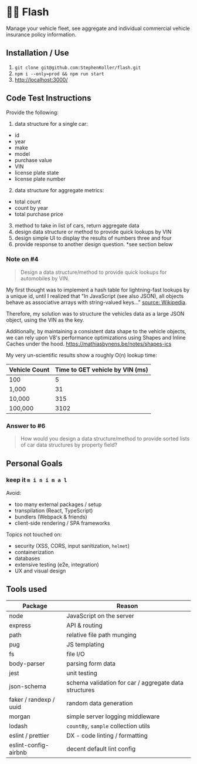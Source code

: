 # 🦸‍⚡ Flash

Manage your vehicle fleet, see aggregate and individual commercial vehicle insurance policy information.

## Installation / Use

1. `git clone git@github.com:StephenKoller/flash.git`
2. `npm i --only=prod && npm run start`
3. [http://localhost:3000/](http://localhost:3000/)

## Code Test Instructions

Provide the following:

1. data structure for a single car:

- id
- year
- make
- model
- purchase value
- VIN
- license plate state
- license plate number

2. data structure for aggregate metrics:

- total count
- count by year
- total purchase price

3. method to take in list of cars, return aggregate data
4. design data structure or method to provide quick lookups by VIN
5. design simple UI to display the results of numbers three and four
6. provide response to another design question. \*see section below

### Note on #4

> Design a data structure/method to provide quick lookups for automobiles by VIN.

My first thought was to implement a hash table for lightning-fast lookups by a unique id,
until I realized that "In JavaScript (see also JSON), all objects behave as associative arrays with string-valued keys..." [source: Wikipedia](https://en.wikipedia.org/wiki/Associative_array#Language_support).

Therefore, my solution was to structure the vehicles data as a large JSON object, using the VIN as the key.

Additionally, by maintaining a consistent data shape to the vehicle objects, we can rely upon V8's
performance optimizations using Shapes and Inline Caches under the hood. https://mathiasbynens.be/notes/shapes-ics

My very un-scientific results show a roughly O(n) lookup time:

| Vehicle Count | Time to GET vehicle by VIN (ms) |
| ------------- | ------------------------------- |
| 100           | 5                               |
| 1,000         | 31                              |
| 10,000        | 315                             |
| 100,000       | 3102                            |

### Answer to #6

> How would you design a data structure/method to provide sorted lists of car data
> structures by property field?

## Personal Goals

### keep it `m i n i m a l`

Avoid:

- too many external packages / setup
- transpilation (React, TypeScript)
- bundlers (Webpack & friends)
- client-side rendering / SPA frameworks

Topics not touched on:

- security (XSS, CORS, input sanitization, `helmet`)
- containerization
- databases
- extensive testing (e2e, integration)
- UX and visual design

## Tools used

| Package                | Reason                                                |
| ---------------------- | ----------------------------------------------------- |
| node                   | JavaScript on the server                              |
| express                | API & routing                                         |
| path                   | relative file path munging                            |
| pug                    | JS templating                                         |
| fs                     | file I/O                                              |
| body-parser            | parsing form data                                     |
| jest                   | unit testing                                          |
| json-schema            | schema validation for car / aggregate data structures |
| faker / randexp / uuid | random data generation                                |
| morgan                 | simple server logging middleware                      |
| lodash                 | `countBy`, `sample` collection utils                  |
| eslint / prettier      | DX - code linting / formatting                        |
| eslint-config-airbnb   | decent default lint config                            |
